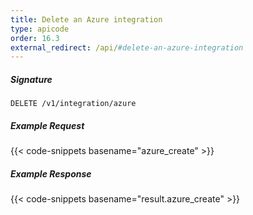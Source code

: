 ```yaml
---
title: Delete an Azure integration
type: apicode
order: 16.3
external_redirect: /api/#delete-an-azure-integration
---
```


##### Signature
`DELETE /v1/integration/azure`

##### Example Request
{{< code-snippets basename="azure_create" >}}

##### Example Response
{{< code-snippets basename="result.azure_create" >}}
